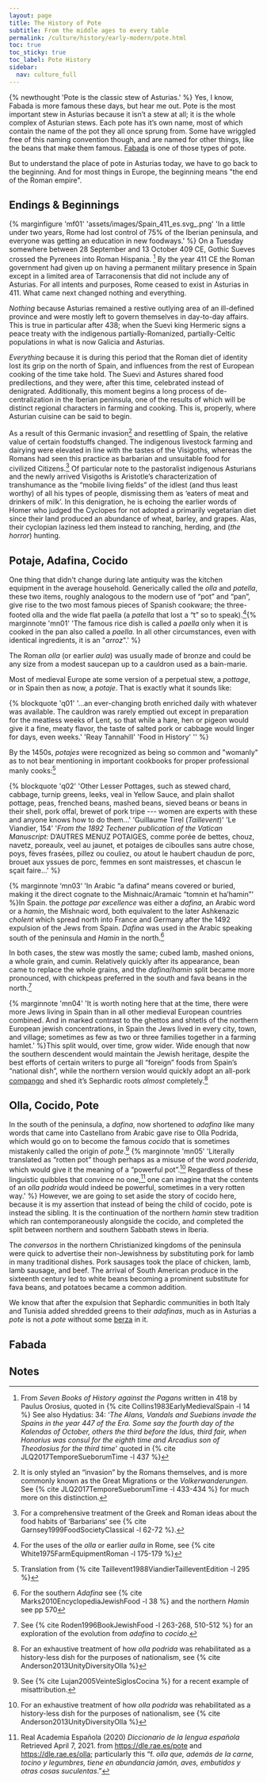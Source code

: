 ```yaml
---
layout: page
title: The History of Pote
subtitle: From the middle ages to every table
permalink: /culture/history/early-modern/pote.html
toc: true
toc_sticky: true
toc_label: Pote History
sidebar:
  nav: culture_full
---
```

{% newthought 'Pote is the classic stew of Asturias.' %} Yes, I know, Fabada is more famous these days, but hear me out. Pote is the most important stew in Asturias because it isn’t a stew at all; it is the whole complex of Asturian stews. Each pote has it’s own name, most of which contain the name of the pot they all once sprung from. Some have wriggled free of this naming convention though, and are named for other things, like the beans that make them famous. [Fabada](/recipes/soups/fabada.html) is one of those types of pote.

But to understand the place of pote in Asturias today, we have to go back to the beginning. And for most things in Europe, the beginning means "the end of the Roman empire".

## Endings & Beginnings

{% marginfigure 'mf01' 'assets/images/Spain_411_es.svg_.png' 'In a little under two years, Rome had lost control of 75% of the Iberian peninsula, and everyone was getting an education in new foodways.' %}
On a Tuesday somewhere between 28 September and 13 October 409 CE, Gothic Sueves crossed the Pyrenees into Roman Hispania. [^2] By the year 411 CE the Roman government had given up on having a permanent military presence in Spain except in a limited area of Tarraconensis that did not include any of Asturias. For all intents and purposes, Rome ceased to exist in Asturias in 411. What came next changed nothing and everything.

*Nothing* because Asturias remained a restive outlying area of an ill-defined province and were mostly left to govern themselves in day-to-day affairs. This is true in particular after 438; when the Suevi king Hermeric signs a peace treaty with the indigenous partially-Romanized, partially-Celtic populations in what is now Galicia and Asturias.

*Everything* because it is during this period that the Roman diet of identity lost its grip on the north of Spain, and influences from the rest of European cooking of the time take hold. The Suevi and Astures shared food predilections, and they were, after this time, celebrated instead of denigrated. Additionally, this moment begins a long process of de-centralization in the Iberian peninsula, one of the results of which will be distinct regional characters in farming and cooking. This is, properly, where Asturian cuisine can be said to begin.

As a result of this Germanic invasion[^5] and resettling of Spain, the relative value of certain foodstuffs changed. The indigenous livestock farming and dairying were elevated in line with the tastes of the Visigoths, whereas the Romans had seen this practice as barbarian and unsuitable food for civilized Citizens.[^3] Of particular note to the pastoralist indigenous Asturians and the newly arrived Visigoths is  Aristotle’s characterization of transhumance as the “mobile living fields” of the idlest (and thus least worthy) of all his types of people, dismissing them as ‘eaters of meat and drinkers of milk’. In this denigration, he is echoing the earlier words of Homer who judged the Cyclopes for not adopted a primarily vegetarian diet since their land produced an abundance of wheat, barley, and grapes. Alas, their cyclopian laziness led them instead to ranching, herding, and (*the horror*) hunting.


## Potaje, Adafina, Cocido
One thing that didn't change during late antiquity was the kitchen equipment in the average household. Generically called the *olla* and *patella*, these two items, roughly analogous to the modern use of “pot” and “pan”, give rise to the two most famous pieces of Spanish cookware; the three-footed olla and the wide flat paella (a *patella* that lost a “t” so to speak).[^4]{% marginnote 'mn01' 'The famous rice dish is called a *paella* only when it is cooked in the pan also called a *paella*. In all other circumstances, even with identical ingredients, it is an "*arroz*".' %}

The Roman *olla* (or earlier *aula*) was usually made of bronze and could be any size from a modest saucepan up to a cauldron used as a bain-marie.

Most of medieval Europe ate some version of a perpetual stew, a *pottage*, or in Spain then as now, a *potaje*. That is exactly what it sounds like:

{% blockquote 'q01' '…an ever-changing broth enriched daily with whatever was available. The cauldron was rarely emptied out except in preparation for the meatless weeks of Lent, so that while a hare, hen or pigeon would give it a fine, meaty flavor, the taste of salted pork or cabbage would linger for days, even weeks.' 'Reay Tannahill' 'Food in History' '' %}

By the 1450s, *potajes* were recognized as being so common and "womanly" as to not bear mentioning in important cookbooks for proper professional manly cooks:[^1]

{% blockquote 'q02' 'Other Lesser Pottages, such as stewed chard, cabbage, turnip greens, leeks, veal in Yellow Sauce, and plain shallot pottage, peas, frenched beans, mashed beans, sieved beans or beans in their shell, pork offal, brewet of pork tripe --- women are experts with these and anyone knows how to do them...' 'Guillaume Tirel (*Taillevent*)' 'Le Viandier, 154' '*From the 1892 Techener publication of the Vatican Manuscript:* D’AUTRES MENUZ POTAIGES, comme porée de bettes, chouz, navetz, poreaulx, veel au jaunet, et potaiges de ciboulles sans autre chose, poys, fèves frasées, pillez ou couliez, ou atout le haubert chaudun de porc, brouet aux yssues de porc, femmes en sont maistresses, et chascun le sçait faire…' %}

{% marginnote ‘mn03‘ 'In Arabic “a dafina“ means covered or buried, making it the direct cognate to the  Mishnaic/Aramaic “tomnin et ha’hamin”' %}In Spain. the *pottage par excellence*  was either a *dafina*, an Arabic word or a *hamin*, the Mishnaic word, both equivalent to the  later Ashkenazic *cholent* which spread north into France and Germany after the 1492 expulsion of the Jews from Spain. *Dafina* was used in the Arabic speaking south of the peninsula and *Hamin* in the north.[^6]

In both cases, the stew was mostly the same; cubed lamb, mashed onions, a whole grain, and cumin. Relatively quickly after its appearance, bean came to replace the whole grains, and the *dafina*/*hamin* split became more pronounced, with chickpeas preferred in the south and fava beans in the north.[^7]

{% marginnote 'mn04' 'It is worth noting here that at the time, there were more Jews living in Spain than in all other medieval European countries combined. And in marked contrast to the ghettos and shtetls of the northern European jewish concentrations, in Spain the Jews lived in every city, town, and village; sometimes as few as two or three families together in a farming hamlet.' %}This split would, over time, grow wider. Wide enough that now the southern descendent would maintain the Jewish heritage, despite the best efforts of certain writers to purge all “foreign” foods from Spain’s “national dish”, while the northern version would quickly adopt an all-pork [compango](/culture/products/embutidos/compango.html) and shed it’s Sephardic roots *almost* completely.[^8]
## Olla, Cocido, Pote
In the south of the peninsula, a *dafina*, now shortened to *adafina* like many words that came into Castellano from Arabic gave rise to Olla Podrida, which would go on to become the famous *cocido* that is sometimes mistakenly called the origin of *pote*.[^9]
{% marginnote 'mn05' 'Literally translated as “rotten pot” though perhaps as a misuse of the word _poderida_, which would give it the meaning of a “powerful pot”.[^8] Regardless of these linguistic quibbles that convince no one,[^10] one can imagine that the contents of an _olla podrida_ would indeed be powerful, sometimes in a very rotten way.' %}
However, we are going to set aside the story of cocido here, because it is my assertion that instead of being the child of cocido, pote is instead the sibling. It is the continuation of the northern *hamin* stew tradition which ran contemporaneously alongside the cocido, and completed the split between northern and southern Sabbath stews in Iberia.

The *conversos* in the northern Christianized kingdoms of the peninsula were quick to advertise their non-Jewishness by substituting pork for lamb in many traditional dishes. Pork sausages took the place of chicken, lamb, lamb sausage, and beef. The arrival of South American produce in the sixteenth century led to white beans becoming a prominent substitute for fava beans, and potatoes became a common addition.

We know that after the expulsion that Sephardic communities in both Italy and Tunisia added shredded greens to their *adafinas*, much as in Asturias a *pote* is not a *pote* without some [berza](/culture/ingredients/vegetables/berza.html) in it.
## Fabada


## Notes

[^1]: Translation from  {% cite Taillevent1988ViandierTailleventEdition -l 295 %}
[^2]: From *Seven Books of History against the Pagans* written in 418 by Paulus Orosius, quoted in {% cite Collins1983EarlyMedievalSpain -l 14 %} See also Hydatius: 34: ‘*The Alans, Vandals and Suebians invade the Spains in the year 447 of the Era. Some say the fourth day of the Kalendas of October, others the third before the Idus, third fair, when Honorius was consul for the eighth time and Arcadius son of Theodosius for the third time*' quoted in  {% cite JLQ2017TemporeSueborumTime -l 437 %}
[^3]: For a comprehensive treatment of the Greek and Roman ideas about the food habits of ‘Barbarians’ see {% cite Garnsey1999FoodSocietyClassical -l 62-72 %}. 
[^4]: For the uses of the *olla* or earlier *aulla* in Rome, see {% cite White1975FarmEquipmentRoman -l 175-179 %}
[^5]: It is only styled an “invasion” by the Romans themselves, and is more commonly known as the Great Migrations or the *Volkerwanderungen*. See {% cite JLQ2017TemporeSueborumTime -l 433-434 %} for much more on this distinction.
[^6]: For the southern *Adafina* see {% cite Marks2010EncyclopediaJewishFood -l 38 %} and the northern *Hamin* see pp 570
[^7]: See {% cite Roden1996BookJewishFood -l 263-268, 510-512 %} for an exploration of the evolution from *adafina* to *cocido*.
[^8]: For an exhaustive treatment of how *olla podrida* was rehabilitated as a history-less dish for the purposes of nationalism, see {% cite Anderson2013UnityDiversityOlla %}
[^9]: See {% cite Lujan2005VeinteSiglosCocina %} for a recent example of misattribution.
[^10]: Real Academia Española (2020) _Diccionario de la lengua española_ Retrieved April 7, 2021. from https://dle.rae.es/pote and https://dle.rae.es/olla; particularly this “f. _olla que, además de la carne, tocino y legumbres, tiene en abundancia jamón, aves, embutidos y otras cosas suculentas_.”